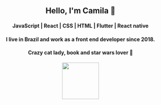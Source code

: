 <h2 align="center">Hello, I'm Camila 🖖</h2>
<h4 align="center">JavaScript | React | CSS | HTML | Flutter | React native</h4>
<h4 align="center">I live in Brazil and work as a front end developer since 2018.</h4>
<h4 align="center">Crazy cat lady, book and star wars lover 🌻</h4>
<p align="center">
  <img src="https://github.com/araldicami/araldicami/blob/master/assets/giphy.gif" width="100" height="100" />
<p/>
